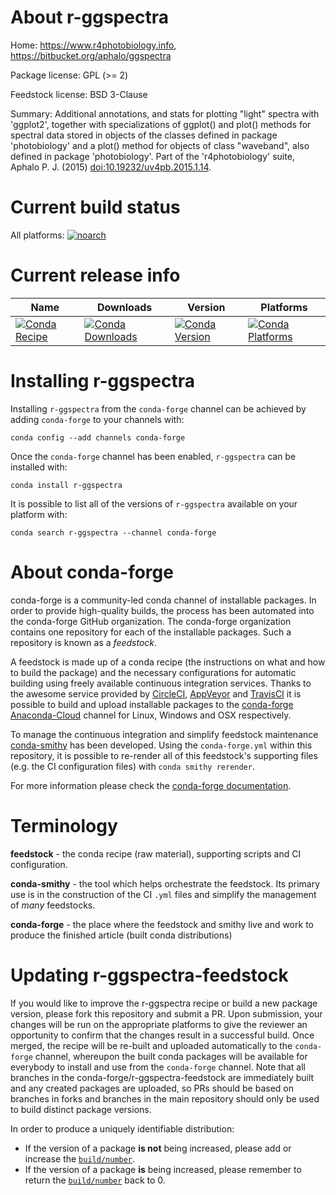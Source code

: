 About r-ggspectra
=================

Home: https://www.r4photobiology.info, https://bitbucket.org/aphalo/ggspectra

Package license: GPL (>= 2)

Feedstock license: BSD 3-Clause

Summary: Additional annotations, and stats for plotting "light" spectra with 'ggplot2', together with specializations of ggplot() and plot() methods for spectral data stored in objects of the classes defined in package 'photobiology' and a plot() method for objects of class "waveband", also defined in package 'photobiology'. Part of the  'r4photobiology' suite, Aphalo P. J. (2015) <doi:10.19232/uv4pb.2015.1.14>.



Current build status
====================

All platforms:
[![noarch](https://img.shields.io/circleci/project/github/conda-forge/r-ggspectra-feedstock/master.svg?label=noarch)](https://circleci.com/gh/conda-forge/r-ggspectra-feedstock)

Current release info
====================

| Name | Downloads | Version | Platforms |
| --- | --- | --- | --- |
| [![Conda Recipe](https://img.shields.io/badge/recipe-r--ggspectra-green.svg)](https://anaconda.org/conda-forge/r-ggspectra) | [![Conda Downloads](https://img.shields.io/conda/dn/conda-forge/r-ggspectra.svg)](https://anaconda.org/conda-forge/r-ggspectra) | [![Conda Version](https://img.shields.io/conda/vn/conda-forge/r-ggspectra.svg)](https://anaconda.org/conda-forge/r-ggspectra) | [![Conda Platforms](https://img.shields.io/conda/pn/conda-forge/r-ggspectra.svg)](https://anaconda.org/conda-forge/r-ggspectra) |

Installing r-ggspectra
======================

Installing `r-ggspectra` from the `conda-forge` channel can be achieved by adding `conda-forge` to your channels with:

```
conda config --add channels conda-forge
```

Once the `conda-forge` channel has been enabled, `r-ggspectra` can be installed with:

```
conda install r-ggspectra
```

It is possible to list all of the versions of `r-ggspectra` available on your platform with:

```
conda search r-ggspectra --channel conda-forge
```


About conda-forge
=================

conda-forge is a community-led conda channel of installable packages.
In order to provide high-quality builds, the process has been automated into the
conda-forge GitHub organization. The conda-forge organization contains one repository
for each of the installable packages. Such a repository is known as a *feedstock*.

A feedstock is made up of a conda recipe (the instructions on what and how to build
the package) and the necessary configurations for automatic building using freely
available continuous integration services. Thanks to the awesome service provided by
[CircleCI](https://circleci.com/), [AppVeyor](https://www.appveyor.com/)
and [TravisCI](https://travis-ci.org/) it is possible to build and upload installable
packages to the [conda-forge](https://anaconda.org/conda-forge)
[Anaconda-Cloud](https://anaconda.org/) channel for Linux, Windows and OSX respectively.

To manage the continuous integration and simplify feedstock maintenance
[conda-smithy](https://github.com/conda-forge/conda-smithy) has been developed.
Using the ``conda-forge.yml`` within this repository, it is possible to re-render all of
this feedstock's supporting files (e.g. the CI configuration files) with ``conda smithy rerender``.

For more information please check the [conda-forge documentation](https://conda-forge.org/docs/).

Terminology
===========

**feedstock** - the conda recipe (raw material), supporting scripts and CI configuration.

**conda-smithy** - the tool which helps orchestrate the feedstock.
                   Its primary use is in the construction of the CI ``.yml`` files
                   and simplify the management of *many* feedstocks.

**conda-forge** - the place where the feedstock and smithy live and work to
                  produce the finished article (built conda distributions)


Updating r-ggspectra-feedstock
==============================

If you would like to improve the r-ggspectra recipe or build a new
package version, please fork this repository and submit a PR. Upon submission,
your changes will be run on the appropriate platforms to give the reviewer an
opportunity to confirm that the changes result in a successful build. Once
merged, the recipe will be re-built and uploaded automatically to the
`conda-forge` channel, whereupon the built conda packages will be available for
everybody to install and use from the `conda-forge` channel.
Note that all branches in the conda-forge/r-ggspectra-feedstock are
immediately built and any created packages are uploaded, so PRs should be based
on branches in forks and branches in the main repository should only be used to
build distinct package versions.

In order to produce a uniquely identifiable distribution:
 * If the version of a package **is not** being increased, please add or increase
   the [``build/number``](https://conda.io/docs/user-guide/tasks/build-packages/define-metadata.html#build-number-and-string).
 * If the version of a package **is** being increased, please remember to return
   the [``build/number``](https://conda.io/docs/user-guide/tasks/build-packages/define-metadata.html#build-number-and-string)
   back to 0.
